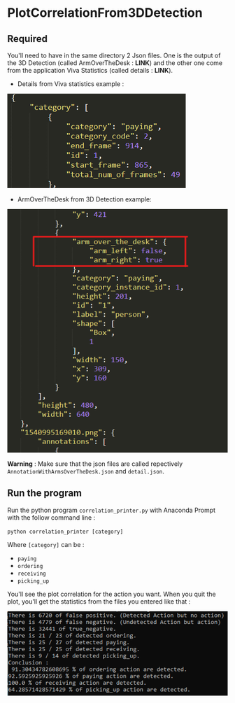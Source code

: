 # PlotCorrelationFrom3DDetection

## Required

You'll need to have in the same directory 2 Json files. One is the output of the 3D Detection (called ArmOverTheDesk : **LINK**) and the other one come from the application Viva Statistics (called details : **LINK**).
- Details from Viva statistics example :

![picture](img/img.png)
- ArmOverTheDesk from 3D Detection example:

![picture](img/armoverthedesk.png)

**Warning** : Make sure that the json files are called repectively `AnnotationWithArmsOverTheDesk.json` and `detail.json`.

## Run the program

Run the python program `correlation_printer.py` with Anaconda Prompt with the follow command line : 

`python correlation_printer [category]`

Where `[category]` can be : 
- `paying`
- `ordering`
- `receiving`
- `picking_up`

You'll see the plot correlation for the action you want. When you quit the plot, you'll get the statistics from the files you entered like that : 

![picture](img/results.png)
